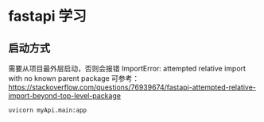 # fastapi 学习
## 启动方式
需要从项目最外层启动，否则会报错 ImportError: attempted relative import with no known parent package 可参考：https://stackoverflow.com/questions/76939674/fastapi-attempted-relative-import-beyond-top-level-package
```
uvicorn myApi.main:app
```

